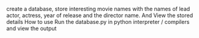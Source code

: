 create a database, store  interesting movie names with the names of lead actor, actress, year of release and the director name.
And View the stored details
How to use
Run the database.py in python interpreter / compilers and view the output
